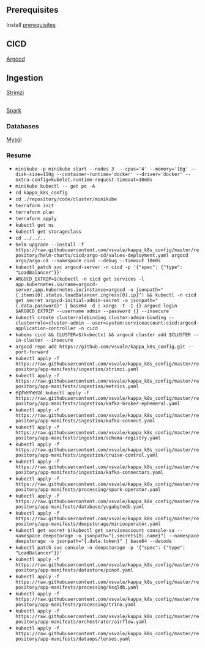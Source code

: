 ## Prerequisites

Install [prerequisites](./docs/stack/prerequesites/README.md)

## CICD

[Argocd](./docs/stack/tools/cicd/argocd.md)

## Ingestion

[Strimzi](./docs/stack/tools/ingestion/strimzi.md)

##

[Spark](./processing/spark.md)

### Databases

[Mysql](./docs/stack/tools/database/databases.md)

### Resume

- `minikube -p minikube start --nodes 3  --cpus='4' --memory='16g' --disk-size=150g --container-runtime='docker' --driver='docker' --extra-config=kubelet.runtime-request-timeout=10m0s`
- `minikube kubectl -- get po -A`
- `cd kappa_k8s_config`
- `cd ./repository/code/cluster/minikube`
- `terraform init`
- `terraform plan`
- `terraform apply`
- `kubectl get ns`
- `kubectl get storageclass`
- `cd ../../..`
- `helm upgrade --install -f https://raw.githubusercontent.com/vsvale/kappa_k8s_config/master/repository/helm-charts/cicd/argo-cd/values-deployment.yaml argocd argo/argo-cd --namespace cicd --debug --timeout 10m0s`
- `kubectl patch svc argocd-server -n cicd -p '{"spec": {"type": "LoadBalancer"}}'`
- `ARGOCD_EXTRIP=$(kubectl -n cicd get services -l app.kubernetes.io/name=argocd-server,app.kubernetes.io/instance=argocd -o jsonpath="{.items[0].status.loadBalancer.ingress[0].ip}") && kubectl -n cicd get secret argocd-initial-admin-secret -o jsonpath="{.data.password}" | base64 -d | xargs -t -I {} argocd login $ARGOCD_EXTRIP --username admin --password {} --insecure`
- `kubectl create clusterrolebinding cluster-admin-binding --clusterrole=cluster-admin --user=system:serviceaccount:cicd:argocd-application-controller -n cicd`
- `kubens cicd && CLUSTER=$(kubectx) && argocd cluster add $CLUSTER --in-cluster --insecure`
- `argocd repo add https://github.com/vsvale/kappa_k8s_config.git --port-forward`
- `kubectl apply -f https://raw.githubusercontent.com/vsvale/kappa_k8s_config/master/repository/app-manifests/ingestion/strimzi.yaml`
- `kubectl apply -f https://raw.githubusercontent.com/vsvale/kappa_k8s_config/master/repository/app-manifests/ingestion/metrics.yaml`
- ephemeral: `kubectl apply -f https://raw.githubusercontent.com/vsvale/kappa_k8s_config/master/repository/app-manifests/ingestion/kafka-broker-ephemeral.yaml`
- `kubectl apply -f https://raw.githubusercontent.com/vsvale/kappa_k8s_config/master/repository/app-manifests/ingestion/kafka-connect.yaml`
- `kubectl apply -f https://raw.githubusercontent.com/vsvale/kappa_k8s_config/master/repository/app-manifests/ingestion/schema-registry.yaml`
- `kubectl apply -f https://raw.githubusercontent.com/vsvale/kappa_k8s_config/master/repository/app-manifests/ingestion/cruise-control.yaml`
- `kubectl apply -f https://raw.githubusercontent.com/vsvale/kappa_k8s_config/master/repository/app-manifests/ingestion/kafka-connectors.yaml`
- `kubectl apply -f https://raw.githubusercontent.com/vsvale/kappa_k8s_config/master/repository/app-manifests/processing/spark-operator.yaml`
- `kubectl apply -f https://raw.githubusercontent.com/vsvale/kappa_k8s_config/master/repository/app-manifests/database/yugabytedb.yaml`
- `kubectl apply -f https://raw.githubusercontent.com/vsvale/kappa_k8s_config/master/repository/app-manifests/deepstorage/miniooperator.yaml`
- `kubectl get secret $(kubectl get serviceaccount console-sa --namespace deepstorage -o jsonpath="{.secrets[0].name}") --namespace deepstorage -o jsonpath="{.data.token}" | base64 --decode`
- `kubectl patch svc console -n deepstorage -p '{"spec": {"type": "LoadBalancer"}}'`
- `kubectl apply -f https://raw.githubusercontent.com/vsvale/kappa_k8s_config/master/repository/app-manifests/datastore/pinot.yaml`
- `kubectl apply -f https://raw.githubusercontent.com/vsvale/kappa_k8s_config/master/repository/app-manifests/processing/ksqldb.yaml`
- `kubectl apply -f https://raw.githubusercontent.com/vsvale/kappa_k8s_config/master/repository/app-manifests/processing/trino.yaml`
- `kubectl apply -f https://raw.githubusercontent.com/vsvale/kappa_k8s_config/master/repository/app-manifests/orchestrator/airflow.yaml`
- `kubectl apply -f https://raw.githubusercontent.com/vsvale/kappa_k8s_config/master/repository/app-manifests/dataops/lenses.yaml`

